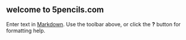 ## welcome to 5pencils.com

Enter text in [Markdown](http://daringfireball.net/projects/markdown/). Use the toolbar above, or click the **?** button for formatting help.
